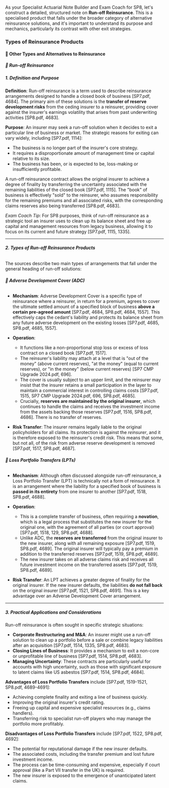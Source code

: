 As your Specialist Actuarial Note Builder and Exam Coach for SP8, let's construct a detailed, structured note on **Run-off Reinsurance**. This is a specialised product that falls under the broader category of alternative reinsurance solutions, and it's important to understand its purpose and mechanics, particularly its contrast with other exit strategies.

### **Types of Reinsurance Products**

#### **🔹 Other Types and Alternatives to Reinsurance**

##### **🔸 Run-off Reinsurance**

##### **1\. Definition and Purpose**

**Definition**: Run-off reinsurance is a term used to describe reinsurance arrangements designed to handle a closed book of business \[SP7.pdf, 4684\]. The primary aim of these solutions is the **transfer of reserve development risks** from the ceding insurer to a reinsurer, providing cover against the insurer's earnings volatility that arises from past underwriting activities \[SP8.pdf, 4683\].

**Purpose**: An insurer may seek a run-off solution when it decides to exit a particular line of business or market. The strategic reasons for exiting can vary widely, including \[SP7.pdf, 1114\]:

* The business is no longer part of the insurer's core strategy.  
* It requires a disproportionate amount of management time or capital relative to its size.  
* The business has been, or is expected to be, loss-making or insufficiently profitable.

A run-off reinsurance contract allows the original insurer to achieve a degree of finality by transferring the uncertainty associated with the remaining liabilities of the closed book \[SP7.pdf, 1115\]. The "book" of business is effectively "sold" to the reinsurer, who assumes responsibility for the remaining premiums and all associated risks, with the corresponding claims reserves also being transferred \[SP8.pdf, 4683\].

*Exam Coach Tip*: For SP8 purposes, think of run-off reinsurance as a strategic tool an insurer uses to clean up its balance sheet and free up capital and management resources from legacy business, allowing it to focus on its current and future strategy \[SP7.pdf, 1115, 1335\].

---

###### **2\. Types of Run-off Reinsurance Products**

The sources describe two main types of arrangements that fall under the general heading of run-off solutions:

###### **🔹 Adverse Development Cover (ADC)**

* **Mechanism**: Adverse Development Cover is a specific type of reinsurance where a reinsurer, in return for a premium, agrees to cover the ultimate settled amount of a specified block of business **above a certain pre-agreed amount** \[SP7.pdf, 4684, SP8.pdf, 4684, 1557\]. This effectively caps the cedant's liability and protects its balance sheet from any future adverse development on the existing losses \[SP7.pdf, 4685, SP8.pdf, 4685, 1557\].

* **Operation**:

  * It functions like a non-proportional stop loss or excess of loss contract on a closed book \[SP7.pdf, 1517\].  
  * The reinsurer's liability may attach at a level that is "out of the money" (above current reserves), "at the money" (equal to current reserves), or "in the money" (below current reserves) \[SP7 CMP Upgrade 2024.pdf, 696\].  
  * The cover is usually subject to an upper limit, and the reinsurer may insist that the insurer retains a small participation in the layer to maintain a commercial interest in controlling claims costs \[SP7.pdf, 1515, SP7 CMP Upgrade 2024.pdf, 696, SP8.pdf, 4685\].  
  * Crucially, **reserves are maintained by the original insurer**, which continues to handle the claims and receives the investment income from the assets backing those reserves \[SP7.pdf, 1516, SP8.pdf, 4686\]. There is no transfer of reserves.  
* **Risk Transfer**: The insurer remains legally liable to the original policyholders for all claims. Its protection is against the *reinsurer*, and it is therefore exposed to the reinsurer's credit risk. This means that some, but not all, of the risk from adverse reserve development is removed \[SP7.pdf, 1517, SP8.pdf, 4687\].

###### **🔹 Loss Portfolio Transfers (LPTs)**

* **Mechanism**: Although often discussed alongside run-off reinsurance, a Loss Portfolio Transfer (LPT) is technically not a form of reinsurance. It is an arrangement where the liability for a specified book of business is **passed in its entirety** from one insurer to another \[SP7.pdf, 1518, SP8.pdf, 4688\].

* **Operation**:

  * This is a complete transfer of business, often requiring a **novation**, which is a legal process that substitutes the new insurer for the original one, with the agreement of all parties (or court approval) \[SP7.pdf, 1518, 129, SP8.pdf, 4688\].  
  * Unlike ADC, the **reserves are transferred** from the original insurer to the new insurer, along with all remaining exposure \[SP7.pdf, 1519, SP8.pdf, 4689\]. The original insurer will typically pay a premium in addition to the transferred reserves \[SP7.pdf, 1519, SP8.pdf, 4689\].  
  * The new insurer takes on all adverse claims risk and receives all future investment income on the transferred assets \[SP7.pdf, 1519, SP8.pdf, 4689\].  
* **Risk Transfer**: An LPT achieves a greater degree of finality for the original insurer. If the new insurer defaults, the liabilities **do not fall back** on the original insurer \[SP7.pdf, 1521, SP8.pdf, 4691\]. This is a key advantage over an Adverse Development Cover arrangement.

---

##### **3\. Practical Applications and Considerations**

Run-off reinsurance is often sought in specific strategic situations:

* **Corporate Restructuring and M\&A**: An insurer might use a run-off solution to clean up a portfolio before a sale or combine legacy liabilities after an acquisition \[SP7.pdf, 1514, 1335, SP8.pdf, 4683\].  
* **Closing Lines of Business**: It provides a mechanism to exit a non-core or unprofitable line of business \[SP7.pdf, 1514, SP8.pdf, 4683\].  
* **Managing Uncertainty**: These contracts are particularly useful for accounts with high uncertainty, such as those with significant exposure to latent claims like US asbestos \[SP7.pdf, 1514, SP8.pdf, 4684\].

**Advantages of Loss Portfolio Transfers** include \[SP7.pdf, 1519-1521, SP8.pdf, 4689-4691\]:

* Achieving complete finality and exiting a line of business quickly.  
* Improving the original insurer's credit rating.  
* Freeing up capital and expensive specialist resources (e.g., claims handlers).  
* Transferring risk to specialist run-off players who may manage the portfolio more profitably.

**Disadvantages of Loss Portfolio Transfers** include \[SP7.pdf, 1522, SP8.pdf, 4692\]:

* The potential for reputational damage if the new insurer defaults.  
* The associated costs, including the transfer premium and lost future investment income.  
* The process can be time-consuming and expensive, especially if court approval (like a Part VII transfer in the UK) is required.  
* The new insurer is exposed to the emergence of unanticipated latent claims.

